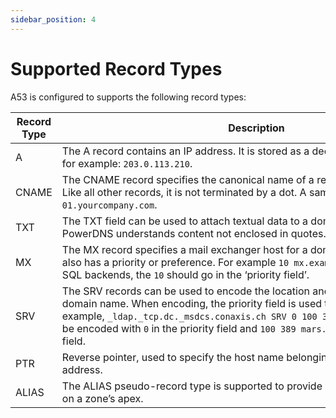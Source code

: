 ```yaml
---
sidebar_position: 4
---
```

# Supported Record Types

A53 is configured to supports the following record types:

| Record Type | Description                                                                                                                                                                                                                                                                                                                                  |
| ----------- | -------------------------------------------------------------------------------------------------------------------------------------------------------------------------------------------------------------------------------------------------------------------------------------------------------------------------------------------- |
| A           | The A record contains an IP address. It is stored as a decimal dotted quad string, for example: `203.0.113.210`.                                                                                                                                                                                                                             |
| CNAME       | The CNAME record specifies the canonical name of a record. It is stored plainly. Like all other records, it is not terminated by a dot. A sample might be `webserver-01.yourcompany.com`.                                                                                                                                                    |
| TXT         | The TXT field can be used to attach textual data to a domain. Text is stored plainly, PowerDNS understands content not enclosed in quotes.                                                                                                                                                                                                   |
| MX          | The MX record specifies a mail exchanger host for a domain. Each mail exchanger also has a priority or preference. For example `10 mx.example.net`. In the generic SQL backends, the `10` should go in the ‘priority field’.                                                                                                                 |
| SRV         | The SRV records can be used to encode the location and port of services on a domain name. When encoding, the priority field is used to encode the priority. For example, `_ldap._tcp.dc._msdcs.conaxis.ch SRV 0 100 389 mars.conaxis.ch` would be encoded with `0` in the priority field and `100 389 mars.conaxis.ch` in the content field. |
| PTR         | Reverse pointer, used to specify the host name belonging to an IPv4 or IPv6 address.                                                                                                                                                                                                                                                         |
| ALIAS       | The ALIAS pseudo-record type is supported to provide CNAME-like mechanisms on a zone’s apex.                                                                                                                                                                                                                                                 |